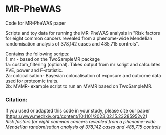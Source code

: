 # MR-PheWAS
Code for MR-PheWAS paper

Scripts and toy data for running the MR-PheWAS analysis in "Risk factors for eight common cancers revealed from a phenome-wide Mendelian randomisation analysis of 378,142 cases and 485,715 controls".

Contains the following scripts:  
1: mr - based on the TwoSampleMR package  
1a: custom_filtering (optional). Takes output from mr script and calculates PVE, power and F-statistic.  
2a: colocalisation- Bayesian colocalisation of exposure and outcome data used for proteomic traits.  
2b: MVMR- example script to run an MVMR based on TwoSampleMR.  

### Citation:
If you used or adapted this code in your study, please cite our paper (https://www.medrxiv.org/content/10.1101/2023.02.15.23285952v2)   
*Risk factors for eight common cancers revealed from a phenome-wide Mendelian randomisation analysis of 378,142 cases and 485,715 controls*


